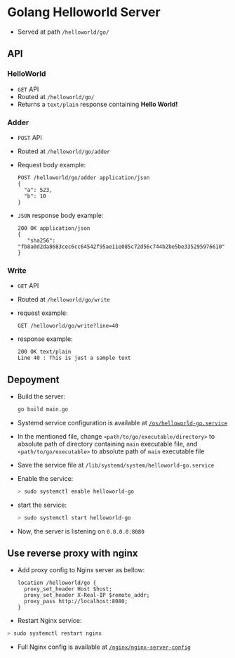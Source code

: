 # Golang Helloworld Server

- Served at path `/helloworld/go/`

## API

### HelloWorld

- `GET` API
- Routed at `/helloworld/go/`
- Returns a `text/plain` response containing **Hello World!**

### Adder

- `POST` API
- Routed at `/helloworld/go/adder`
- Request body example:

  ```HTTP
  POST /helloworld/go/adder application/json
  {
    "a": 523,
    "b": 10
  }
  ```
- `JSON` response body example:

  ```HTTP
  200 OK application/json
  {
     "sha256": "fb8a0d2da8683cec6cc64542f95ae11e085c72d56c744b2be5be335295976610"
  }
  ```

### Write

- `GET` API
- Routed at `/helloworld/go/write`
- request example:

  ```HTTP
  GET /helloworld/go/write?line=40
  ```
- response example:

  ```HTTP
  200 OK text/plain
  Line 40 : This is just a sample text
  ```

## Depoyment

- Build the server:

  ```bash
  go build main.go
  ```
- Systemd service configuration is available at [`/os/helloworld-go.service`](/os/helloworld-go.service)
- In the mentioned file, change `<path/to/go/executable/directory>` to absolute path of directory containing `main` executable file, and `<path/to/go/executable>` to absolute path of `main` executable file
- Save the service file at `/lib/systemd/system/helloworld-go.service`
- Enable the service:

  ```bash
  > sudo systemctl enable helloworld-go
  ```
- start the service:

  ```bash
  > sudo systemctl start helloworld-go
  ```
- Now, the server is listening on `0.0.0.0:8080`

## Use reverse proxy with nginx

- Add proxy config to Nginx server as bellow:

  ```NGINX
  location /helloworld/go {
    proxy_set_header Host $host;
    proxy_set_header X-Real-IP $remote_addr;
    proxy_pass http://localhost:8080;
  }
  ```
- Restart Nginx service:

```bash
> sudo systemctl restart nginx
```
- Full Nginx config is available at [`/nginx/nginx-server-config`](/nginx/nginx-server-config)
